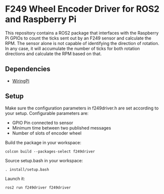
# F249 Wheel Encoder Driver for ROS2 and Raspberry Pi
This repository contains a ROS2 package that interfaces with the Raspberry Pi GPIOs to count the ticks sent out by an F249 sensor and calculate the RPM. The sensor alone is not capable of identifying the direction of rotation. In any case, it will accumulate the number of ticks for both rotation directions and calculate the RPM based on that. 

## Dependencies
-  [WiringPi](https://github.com/WiringPi/WiringPi/)

## Setup
Make sure the configuration parameters in f249driver.h are set according to your setup.
Configurable parameters are:
- GPIO Pin connected to sensor
- Minimum time between two published messages
- Number of slots of encoder wheel

Build the package in your workspace:

    colcon build --packages-select f249driver

Source setup.bash in your workspace:

    . install/setup.bash
    
Launch it:

    ros2 run f249driver f249driver
